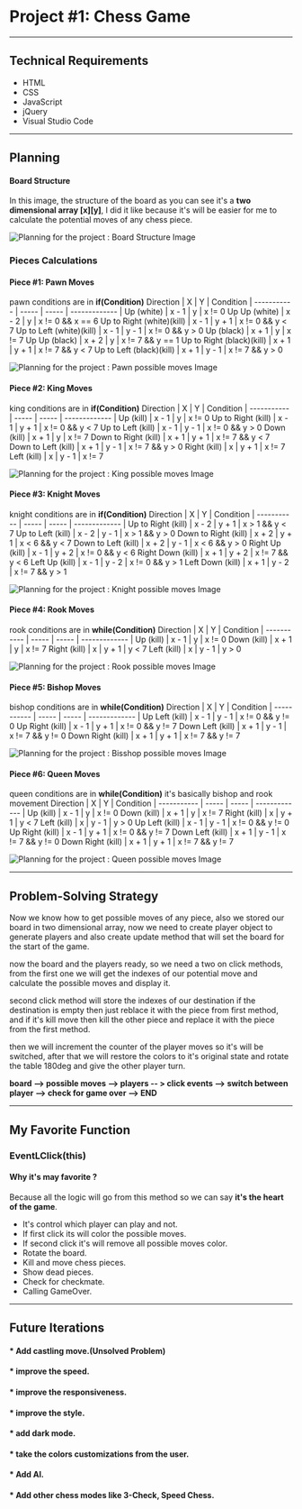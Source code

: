 # Project #1:  Chess Game

---

## Technical Requirements

- HTML
- CSS
- JavaScript
- jQuery
- Visual Studio Code

---

## Planning 

#### Board Structure

In this image, the structure of the board as you can see it's a **two dimensional array [x][y]**, I did it like because it's will be easier for me to calculate the potential moves of any chess piece.

![Planning for the project : Board Structure Image](/images/board.PNG)

### Pieces Calculations

#### Piece #1: Pawn Moves

pawn conditions are in **if(Condition)** 
Direction   |   X   |   Y   |   Condition   | 
----------- | ----- | ----- | ------------- |
Up (white) | x - 1 | y | x != 0
Up Up (white) | x - 2 | y | x != 0 && x == 6
Up to Right (white)(kill) | x - 1 | y + 1 | x != 0 && y < 7
Up to Left (white)(kill) | x - 1 | y - 1 | x != 0 && y > 0
Up (black) | x + 1 | y | x != 7 
Up Up (black) | x + 2 | y | x != 7 && y == 1
Up to Right (black)(kill) | x + 1 | y + 1 | x != 7 && y < 7
Up to Left (black)(kill) | x + 1 | y - 1 | x != 7 && y > 0

![Planning for the project : Pawn possible moves Image](/images/pawn.PNG)


#### Piece #2: King Moves

king conditions are in **if(Condition)** 
Direction   |   X   |   Y   |   Condition   | 
----------- | ----- | ----- | ------------- |
Up (kill) | x - 1 | y | x != 0
Up to Right (kill) | x - 1 | y + 1 | x != 0 && y < 7
Up to Left (kill) | x - 1 | y - 1 | x != 0 && y > 0
Down (kill) | x + 1 | y | x != 7
Down to Right (kill) | x + 1 | y + 1 | x != 7 && y < 7
Down to Left (kill) | x + 1 | y - 1 | x != 7 && y > 0
Right (kill) | x | y + 1 | x != 7
Left (kill) | x | y - 1 | x != 7

![Planning for the project : King possible moves Image](/images/king.PNG)


#### Piece #3: Knight Moves

knight conditions are in **if(Condition)** 
Direction   |   X   |   Y   |   Condition   | 
----------- | ----- | ----- | ------------- |
Up to Right (kill) | x - 2 | y + 1 | x > 1 && y < 7
Up to Left (kill) | x - 2 | y - 1 | x > 1 && y > 0
Down to Right (kill) | x + 2 | y + 1 | x < 6 && y < 7
Down to Left (kill) | x + 2 | y - 1 | x < 6 && y > 0
Right Up (kill) | x - 1 | y + 2 | x != 0 && y < 6
Right Down (kill) | x + 1 | y + 2 | x != 7 && y < 6
Left Up (kill) | x - 1 | y - 2 | x != 0 && y > 1
Left Down (kill) | x + 1 | y - 2 | x != 7 && y > 1

![Planning for the project : Knight possible moves Image](/images/Knight.PNG)


#### Piece #4: Rook Moves

rook conditions are in **while(Condition)** 
Direction   |   X   |   Y   |   Condition   | 
----------- | ----- | ----- | ------------- |
Up (kill) | x - 1 | y | x != 0
Down (kill) | x + 1 | y | x != 7
Right (kill) | x | y + 1 | y < 7
Left (kill) | x | y - 1 | y > 0

![Planning for the project : Rook possible moves Image](/images/rook.PNG)


#### Piece #5: Bishop Moves

bishop conditions are in **while(Condition)** 
Direction   |   X   |   Y   |   Condition   | 
----------- | ----- | ----- | ------------- |
Up Left (kill) | x - 1 | y - 1 | x != 0 && y != 0
Up Right (kill) | x - 1 | y + 1 | x != 0 && y != 7
Down Left (kill) | x + 1 | y - 1 | x != 7 && y != 0
Down Right (kill) | x + 1 | y + 1 | x != 7 && y != 7

![Planning for the project : Bisshop possible moves Image](/images/bishop.PNG)


#### Piece #6: Queen Moves

queen conditions are in **while(Condition)** it's basically bishop and rook movement
Direction   |   X   |   Y   |   Condition   | 
----------- | ----- | ----- | ------------- |
Up (kill) | x - 1 | y | x != 0
Down (kill) | x + 1 | y | x != 7
Right (kill) | x | y + 1 | y < 7
Left (kill) | x | y - 1 | y > 0
Up Left (kill) | x - 1 | y - 1 | x != 0 && y != 0
Up Right (kill) | x - 1 | y + 1 | x != 0 && y != 7
Down Left (kill) | x + 1 | y - 1 | x != 7 && y != 0
Down Right (kill) | x + 1 | y + 1 | x != 7 && y != 7

![Planning for the project : Queen possible moves Image](/images/Queen.PNG)

---

## Problem-Solving Strategy 

Now we know how to get possible moves of any piece, also we stored our board in two dimensional array, now we need to create player object to generate players and also create update method that will set the board for the start of the game.

now the board and the players ready, so we need a two on click methods, from the first one we will get the indexes of our potential move and calculate the possible moves and display it.

second click method will store the indexes of our destination if the destination is empty then just reblace it with the piece from first method, and if it's kill move then kill the other piece and replace it with the piece from the first method.

then we will increment the counter of the player moves so it's will be switched, after that we will restore the colors to it's original state and rotate the table 180deg and give the other player turn.

**board --> possible moves --> players -- > click events --> switch between player --> check for game over --> END** 

---

## My Favorite Function 

### EventLClick(this)

#### Why it's may favorite ?

Because all the logic will go from this method so we can say **it's the heart of the game**.

* It's control which player can play and not.
* If first click its will color the possible moves.
* If second click it's will remove all possible moves color.
* Rotate the board.
* Kill and move chess pieces.
* Show dead pieces.
* Check for checkmate.
* Calling GameOver.

---

## Future Iterations 

#### * Add castling move.(Unsolved Problem)
#### * improve the speed.
#### * improve the responsiveness.
#### * improve the style.
#### * add dark mode.
#### * take the colors customizations from the user.
#### * Add AI.
#### * Add other chess modes like 3-Check, Speed Chess.

